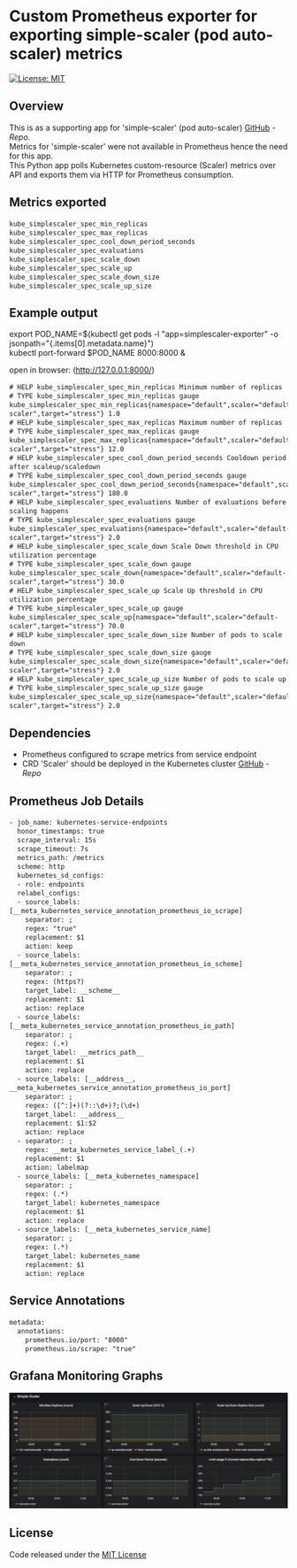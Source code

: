 # Custom Prometheus exporter for exporting simple-scaler (pod auto-scaler) metrics
[![License: MIT](https://img.shields.io/badge/License-MIT-blue.svg)](https://opensource.org/licenses/MIT)

## Overview
This is as a supporting app for 'simple-scaler' (pod auto-scaler) [GitHub](https://github.com/denis-jdsouza/simple-scaler) - _Repo_.\
Metrics for 'simple-scaler' were not available in Prometheus hence the need for this app.\
This Python app polls Kubernetes custom-resource (Scaler) metrics over API and exports them via HTTP for Prometheus consumption.

## Metrics exported
```
kube_simplescaler_spec_min_replicas
kube_simplescaler_spec_max_replicas
kube_simplescaler_spec_cool_down_period_seconds
kube_simplescaler_spec_evaluations
kube_simplescaler_spec_scale_down
kube_simplescaler_spec_scale_up
kube_simplescaler_spec_scale_down_size
kube_simplescaler_spec_scale_up_size
```

## Example output
export POD_NAME=$(kubectl get pods -l "app=simplescaler-exporter" -o jsonpath="{.items[0].metadata.name}")  
kubectl port-forward $POD_NAME 8000:8000 &

open in browser: (http://127.0.0.1:8000/)

```
# HELP kube_simplescaler_spec_min_replicas Minimum number of replicas
# TYPE kube_simplescaler_spec_min_replicas gauge
kube_simplescaler_spec_min_replicas{namespace="default",scaler="default-scaler",target="stress"} 1.0
# HELP kube_simplescaler_spec_max_replicas Maximum number of replicas
# TYPE kube_simplescaler_spec_max_replicas gauge
kube_simplescaler_spec_max_replicas{namespace="default",scaler="default-scaler",target="stress"} 12.0
# HELP kube_simplescaler_spec_cool_down_period_seconds Cooldown period after scaleup/scaledown
# TYPE kube_simplescaler_spec_cool_down_period_seconds gauge
kube_simplescaler_spec_cool_down_period_seconds{namespace="default",scaler="default-scaler",target="stress"} 180.0
# HELP kube_simplescaler_spec_evaluations Number of evaluations before scaling happens
# TYPE kube_simplescaler_spec_evaluations gauge
kube_simplescaler_spec_evaluations{namespace="default",scaler="default-scaler",target="stress"} 2.0
# HELP kube_simplescaler_spec_scale_down Scale Down threshold in CPU utilization percentage
# TYPE kube_simplescaler_spec_scale_down gauge
kube_simplescaler_spec_scale_down{namespace="default",scaler="default-scaler",target="stress"} 30.0
# HELP kube_simplescaler_spec_scale_up Scale Up threshold in CPU utilization percentage
# TYPE kube_simplescaler_spec_scale_up gauge
kube_simplescaler_spec_scale_up{namespace="default",scaler="default-scaler",target="stress"} 70.0
# HELP kube_simplescaler_spec_scale_down_size Number of pods to scale down
# TYPE kube_simplescaler_spec_scale_down_size gauge
kube_simplescaler_spec_scale_down_size{namespace="default",scaler="default-scaler",target="stress"} 2.0
# HELP kube_simplescaler_spec_scale_up_size Number of pods to scale up
# TYPE kube_simplescaler_spec_scale_up_size gauge
kube_simplescaler_spec_scale_up_size{namespace="default",scaler="default-scaler",target="stress"} 2.0
```

## Dependencies
- Prometheus configured to scrape metrics from service endpoint
- CRD 'Scaler' should be deployed in the Kubernetes cluster [GitHub](https://github.com/denis-jdsouza/simple-scaler) - _Repo_

## Prometheus Job Details
```
- job_name: kubernetes-service-endpoints
  honor_timestamps: true
  scrape_interval: 15s
  scrape_timeout: 7s
  metrics_path: /metrics
  scheme: http
  kubernetes_sd_configs:
  - role: endpoints
  relabel_configs:
  - source_labels: [__meta_kubernetes_service_annotation_prometheus_io_scrape]
    separator: ;
    regex: "true"
    replacement: $1
    action: keep
  - source_labels: [__meta_kubernetes_service_annotation_prometheus_io_scheme]
    separator: ;
    regex: (https?)
    target_label: __scheme__
    replacement: $1
    action: replace
  - source_labels: [__meta_kubernetes_service_annotation_prometheus_io_path]
    separator: ;
    regex: (.+)
    target_label: __metrics_path__
    replacement: $1
    action: replace
  - source_labels: [__address__, __meta_kubernetes_service_annotation_prometheus_io_port]
    separator: ;
    regex: ([^:]+)(?::\d+)?;(\d+)
    target_label: __address__
    replacement: $1:$2
    action: replace
  - separator: ;
    regex: __meta_kubernetes_service_label_(.+)
    replacement: $1
    action: labelmap
  - source_labels: [__meta_kubernetes_namespace]
    separator: ;
    regex: (.*)
    target_label: kubernetes_namespace
    replacement: $1
    action: replace
  - source_labels: [__meta_kubernetes_service_name]
    separator: ;
    regex: (.*)
    target_label: kubernetes_name
    replacement: $1
    action: replace
```

## Service Annotations
```
metadata:
  annotations:
    prometheus.io/port: "8000"
    prometheus.io/scrape: "true"
```

## Grafana Monitoring Graphs
<img src="img/simplescaler-exporter.png" width="1000">

## License
Code released under the [MIT License](https://opensource.org/licenses/MIT)
